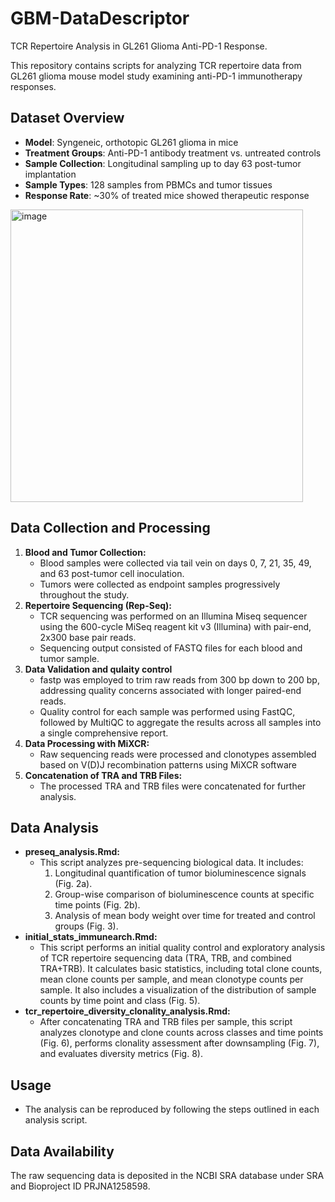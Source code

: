 # GBM-DataDescriptor
TCR Repertoire Analysis in GL261 Glioma Anti-PD-1 Response.

This repository contains scripts for analyzing TCR repertoire data from GL261 glioma mouse model study examining anti-PD-1 immunotherapy responses.

## Dataset Overview
- **Model**: Syngeneic, orthotopic GL261 glioma in mice
- **Treatment Groups**: Anti-PD-1 antibody treatment vs. untreated controls
- **Sample Collection**: Longitudinal sampling up to day 63 post-tumor implantation
- **Sample Types**: 128 samples from PBMCs and tumor tissues
- **Response Rate**: ~30% of treated mice showed therapeutic response

<img width="468" alt="image" src="https://github.com/user-attachments/assets/006c8e36-2d54-478c-865e-e5985335e589" />

## Data Collection and Processing
1. **Blood and Tumor Collection:**
   - Blood samples were collected via tail vein on days 0, 7, 21, 35, 49, and 63 post-tumor cell inoculation.
   - Tumors were collected as endpoint samples progressively throughout the study.
2. **Repertoire Sequencing (Rep-Seq):**
   - TCR sequencing was performed on an Illumina Miseq sequencer using the 600-cycle MiSeq reagent kit v3 (Illumina) with pair-end, 2x300 base pair reads.
   - Sequencing output consisted of FASTQ files for each blood and tumor sample.
3. **Data Validation and qulaity control**
   - fastp was employed to trim raw reads from 300 bp down to 200 bp, addressing quality concerns associated with longer paired-end reads.
   - Quality control for each sample was performed using FastQC, followed by MultiQC to aggregate the results across all samples into a single comprehensive report.
3. **Data Processing with MiXCR:**
   - Raw sequencing reads were processed and clonotypes assembled based on V(D)J recombination patterns using MiXCR software
4. **Concatenation of TRA and TRB Files:**
   - The processed TRA and TRB files were concatenated for further analysis.


## Data Analysis
- **preseq_analysis.Rmd:**
   - This script analyzes pre-sequencing biological data. It includes:
     1. Longitudinal quantification of tumor bioluminescence signals (Fig. 2a).
     2. Group-wise comparison of bioluminescence counts at specific time points (Fig. 2b).
     3. Analysis of mean body weight over time for treated and control groups (Fig. 3).
- **initial_stats_immunearch.Rmd:**
  - This script performs an initial quality control and exploratory analysis of TCR repertoire sequencing data (TRA, TRB, and combined TRA+TRB).
    It calculates basic statistics, including total clone counts, mean clone counts per sample, and mean clonotype counts per sample.
    It also includes a visualization of the distribution of sample counts by time point and class (Fig. 5).
- **tcr_repertoire_diversity_clonality_analysis.Rmd:**
  - After concatenating TRA and TRB files per sample, this script analyzes clonotype and clone counts across classes and time points (Fig. 6), performs clonality assessment after downsampling (Fig. 7), and evaluates diversity metrics (Fig. 8).
    
## Usage
- The analysis can be reproduced by following the steps outlined in each analysis script.

## Data Availability
The raw sequencing data is deposited in the NCBI SRA database under SRA and Bioproject ID PRJNA1258598.
